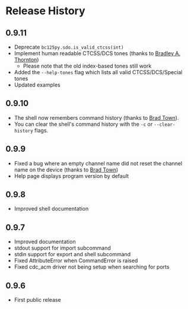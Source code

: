 # Release History

## 0.9.11

* Deprecate `bc125py.sdo.is_valid_ctcss(int)`
* Implement human readable CTCSS/DCS tones (thanks to [Bradley A. Thornton](https://github.com/cidrblock))
	* Please note that the old index-based tones still work
* Added the `--help-tones` flag which lists all valid CTCSS/DCS/Special tones
* Updated examples

## 0.9.10

* The shell now remembers command history (thanks to [Brad Town](https://github.com/townba)).
* You can clear the shell's command history with the `-c` or `--clear-history` flags.

## 0.9.9

* Fixed a bug where an empty channel name did not reset the channel name on the device (thanks to [Brad Town](https://github.com/townba))
* Help page displays program version by default

## 0.9.8

* Improved shell documentation

## 0.9.7

* Improved documentation
* stdout support for import subcommand
* stdin support for export and shell subcommand
* Fixed AttributeError when CommandError is raised
* Fixed cdc_acm driver not being setup when searching for ports

## 0.9.6

* First public release